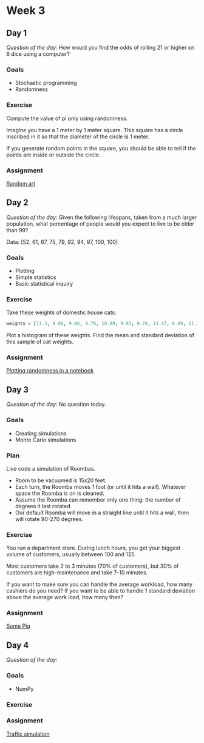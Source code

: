 # Week 3

## Day 1

*Question of the day:* How would you find the odds of rolling 21 or higher on 6 dice using a computer?

### Goals

* Stochastic programming
* Randomness

### Exercise

Compute the value of pi only using randomness.

Imagine you have a 1 meter by 1 meter square. This square has a circle inscribed in it so that the diameter of the circle is 1 meter.

If you generate random points in the square, you should be able to tell if the points are inside or outside the circle.

### Assignment

[Random art](assignments/random-art)

## Day 2

*Question of the day:* Given the following lifespans, taken from a much larger population, what percentage of people would you expect to live to be older than 99?

Data: [52, 61, 67, 75, 79, 92, 94, 97, 100, 100]

### Goals

* Plotting
* Simple statistics
* Basic statistical inquiry

### Exercise

Take these weights of domestic house cats:

```py
weights = [11.3, 8.06, 9.96, 9.76, 10.09, 9.93, 9.76, 11.47, 8.09, 11.38, 8.47, 9.44, 10.52, 8.02, 9.46, 8.44, 8.95, 9.26, 10.62, 8.76]
```

Plot a histogram of these weights. Find the mean and standard deviation of this sample of cat weights.

### Assignment

[Plotting randomness in a notebook](assignments/charting)


## Day 3

*Question of the day:* No question today.

### Goals

* Creating simulations
* Monte Carlo simulations

### Plan

Live code a simulation of Roombas.

* Room to be vacuumed is 15x20 feet.
* Each turn, the Roomba moves 1 foot (or until it hits a wall). Whatever space the Roomba is on is cleaned.
* Assume the Roomba can remember only one thing: the number of degrees it last rotated.
* Our default Roomba will move in a straight line until it hits a wall, then will rotate 90-270 degrees.

### Exercise

You run a department store. During lunch hours, you get your biggest volume of
customers, usually between 100 and 125.

Most customers take 2 to 3 minutes (70% of customers), but 30% of customers
are high-maintenance and take 7-10 minutes.

If you want to make sure you can handle the average workload, how many cashiers do
you need? If you want to be able to handle 1 standard deviation above the
average work load, how many then?

### Assignment

[Some Pig](assignments/some-pig)

## Day 4

*Question of the day:*

### Goals

* NumPy

### Exercise

### Assignment

[Traffic simulation](assignments/traffic-simulation)
